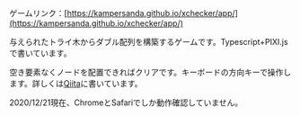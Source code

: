 ゲームリンク：[https://kampersanda.github.io/xchecker/app/](https://kampersanda.github.io/xchecker/app/)

与えられたトライ木からダブル配列を構築するゲームです。Typescript+PIXI.jsで書いています。

空き要素なくノードを配置できればクリアです。キーボードの方向キーで操作します。詳しくは[Qiita](https://qiita.com/kampersanda/items/09fff98f6e222fbdfde8)に書いています。

2020/12/21現在、ChromeとSafariでしか動作確認していません。